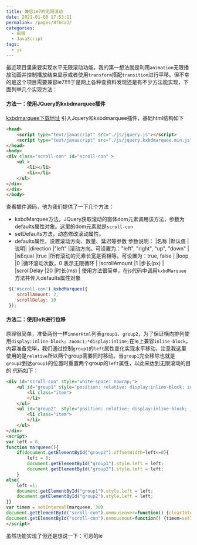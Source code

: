 ```yaml
---
title: 兼容ie7的无限滚动
date: 2021-01-08 17:53:11
permalink: /pages/8fbca3/
categories:
  - 前端
  - JavaScript
tags:
  - js
---
```


最近项目里需要实现水平无限滚动功能，我的第一想法就是利用`animation`无限播放动画并控制播放结束显示或者使用`transform`搭配`transition`进行平移。但不幸的是这个项目需要兼容ie7!!!!于是网上各种查资料发现还是有不少方法能实现，下面列举几个实现方法：

#### 方法一：使用JQuery的kxbdmarquee插件
[kxbdmarquee下载地址](http://code.ciaoca.com/jquery/kxbdmarquee/version/jQuery.kxbdMarquee.zip)
引入Jquery和kxbdmarquee插件，基础html结构如下
```html
<head>
	<script type="text/javascript" src="./js/jquery.js"></script>
	<script type="text/javascript" src="./js/jquery.kxbdmarquee.min.js"></script>
</head>
<body>
<div class="scroll-con" id="scroll-con" >
	<ul >
		<li></li>
		<li></li>
	</ul>
</div>
</div>
</body>
```

查看插件源码，他为我们提供了一下几个方法：
* kxbdMarquee方法，JQuery获取滚动的窗体dom元素调用该方法，参数为defaults属性对象。这里的dom元素就是`scroll-con`
* setDefaults方法，动态修改滚动属性。
* defaults属性，设置滚动方向、数量、延迟等参数
参数说明：
|名称	|默认值	|说明|
|direction		|"left"	|滚动方向。可设置为："left", "right", "up", "down"	|
|isEqual		|true	|所有滚动的元素长宽是否相等。可设置为：true, false	|
|loop			|0		|循环滚动次数，0 表示无限循环						|
|scrollAmount	|1		|步长(px)											|
|scrollDelay	|20		|时长(ms)											|
使用方法很简单，在js代码中调用`kxbdMarquee`方法并传入defaults属性对象
```js
 $('#scroll-con').kxbdMarquee({
 	scrollAmount: 2,
 	scrollDelay: 10
 });
```

#### 方法二：使用left进行位移
原理很简单，准备两份一样`innerHtml`列表`group1`、`group2`，为了保证横向排列使用`display:inline-block; zoom:1;*display:inline;`在ie上兼容`inline-block`。
内容准备完毕，我们通过控制`group1`的`left`属性变化实现水平移动，注意我这里使用的是`relative`所以两个group需要同时移动。当`group1`完全移除也就是`group2`到达`group1`的位置时重置两个group的`left`属性，以此来达到无限滚动的目的
代码如下：
```html
<div id="scroll-con" style="white-space: nowrap;">
	<ul id="group1" style="position: relative; display:inline-block; zoom:1;*display:inline;">
		<li class="item">
		</li>
	</ul>
	<ul id="group2"  style="position: relative; display:inline-block; _zoom:1;*display:inline;">
		<li class="item">
		</li>
	</ul>
</div>
<script>
var left = 0;
function marqueee(){
	if(document.getElementById("group2").offsetWidth+left<=0){
		left = 0;
		document.getElementById("group1").style.left = left;
		document.getElementById("group2").style.left = left;
	}
else{
	left-=1;
	document.getElementById("group1").style.left = left;
	document.getElementById("group2").style.left = left;
}}
var timem = setInterval(marqueee, 30)
document.getElementById("scroll-con").onmouseover=function() {clearInterval(timem)}
document.getElementById("scroll-con").onmouseout=function() {timem=setInterval(marqueee,30)}
</script>
```

虽然功能实现了但还是想说一下：可恶的ie